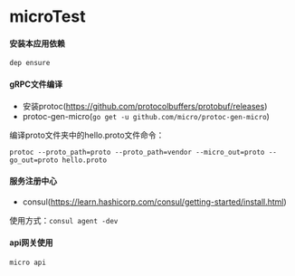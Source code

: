 # microTest

#### 安装本应用依赖
`dep ensure` 

#### gRPC文件编译
* 安装protoc(https://github.com/protocolbuffers/protobuf/releases)
* protoc-gen-micro(`go get -u github.com/micro/protoc-gen-micro`)

编译proto文件夹中的hello.proto文件命令：

`protoc --proto_path=proto --proto_path=vendor --micro_out=proto --go_out=proto hello.proto`

#### 服务注册中心
* consul(https://learn.hashicorp.com/consul/getting-started/install.html)

使用方式：`consul agent -dev`

#### api网关使用
`micro api`
